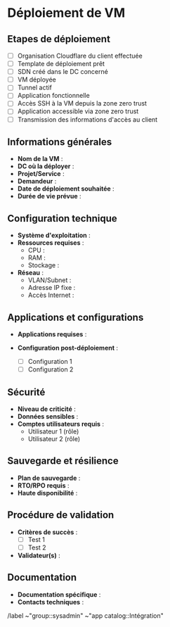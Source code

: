 # Déploiement de VM

## Etapes de déploiement

- [ ] Organisation Cloudflare du client effectuée
- [ ] Template de déploiement prêt
- [ ] SDN créé dans le DC concerné
- [ ] VM déployée
- [ ] Tunnel actif
- [ ] Application fonctionnelle
- [ ] Accès SSH à la VM depuis la zone zero trust
- [ ] Application accessible via zone zero trust
- [ ] Transmission des informations d'accès au client

## Informations générales

- **Nom de la VM** : <!-- Nom unique pour identifier la VM -->
- **DC où la déployer** : <!-- Nom du DC (DC01, DC02, ...) -->
- **Projet/Service** : <!-- Projet ou service associé à cette VM -->
- **Demandeur** : <!-- @mention de la personne demandant la VM -->
- **Date de déploiement souhaitée** : <!-- Date à laquelle la VM doit être
déployée -->
- **Durée de vie prévue** : <!-- Courte durée, permanente, etc. -->

## Configuration technique

- **Système d'exploitation** : <!-- Ubuntu 22.04, CentOS 7, etc. -->
- **Ressources requises** :
  - CPU : <!-- Nombre de vCPUs -->
  - RAM : <!-- Quantité de mémoire (ex: 4GB) -->
  - Stockage : <!-- Taille du disque (ex: 50GB) -->
- **Réseau** :
  - VLAN/Subnet : <!-- Identifiant du réseau -->
  - Adresse IP fixe : <!-- Oui/Non -- adresse si oui -->
  - Accès Internet : <!-- Oui/Non -->

## Applications et configurations

- **Applications requises** :

- **Configuration post-déploiement** :
  <!-- Tâches de configuration spécifiques -->
  - [ ] Configuration 1
  - [ ] Configuration 2

## Sécurité

- **Niveau de criticité** : <!-- Faible/Moyen/Élevé -->
- **Données sensibles** : <!-- Oui/Non, préciser si nécessaire -->
- **Comptes utilisateurs requis** :
  <!-- Liste des utilisateurs nécessitant un accès à la VM -->
  - Utilisateur 1 (rôle)
  - Utilisateur 2 (rôle)

## Sauvegarde et résilience

- **Plan de sauvegarde** : <!-- Quotidien/Hebdomadaire/Autre -->
- **RTO/RPO requis** : <!-- Objectifs de temps/point de récupération -->
- **Haute disponibilité** : <!-- Oui/Non -->

## Procédure de validation

- **Critères de succès** :
  <!-- Comment vérifier que le déploiement est réussi -->
  - [ ] Test 1
  - [ ] Test 2
- **Validateur(s)** : <!-- @mention des personnes qui valideront -->

## Documentation

- **Documentation spécifique** : <!-- Lien vers documentation additionnelle -->
- **Contacts techniques** : <!-- @mention des personnes à contacter en cas de
problème -->

/label ~"group::sysadmin" ~"app catalog::Intégration"
